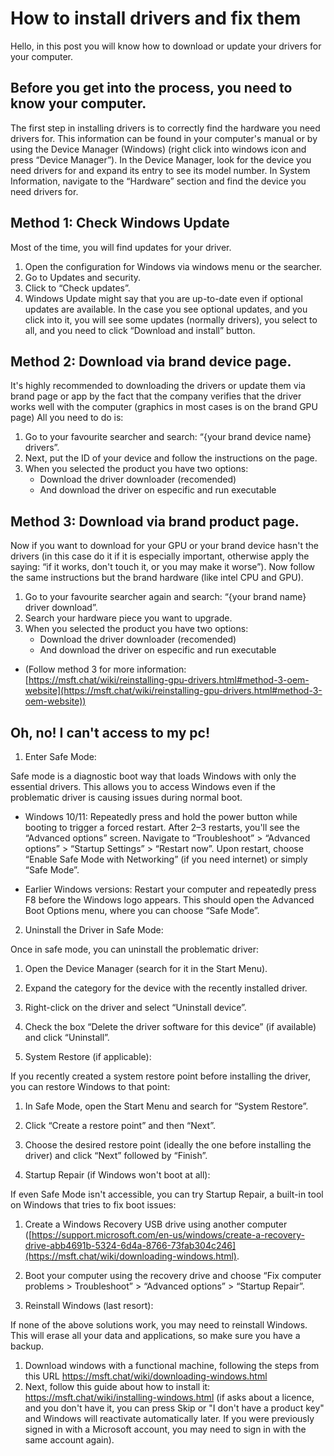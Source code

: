 # How to install drivers and fix them 
Hello, in this post you will know how to download or update your drivers for your computer.
## Before you get into the process, you need to know your computer.
The first step in installing drivers is to correctly find the hardware you need drivers for. This information can be found in your computer's manual or by using the Device Manager (Windows) (right click into windows icon and press “Device Manager”). In the Device Manager, look for the device you need drivers for and expand its entry to see its model number. In System Information, navigate to the “Hardware” section and find the device you need drivers for.

## Method 1: Check Windows Update
Most of the time, you will find updates for your driver.

 1. Open the configuration for Windows via windows menu or the searcher.
 2. Go to Updates and security.
 3. Click to “Check updates”.
 4. Windows Update might say that you are up-to-date even if optional updates are available. In the case you see optional updates, and you click into it, you will see some updates (normally drivers), you select to all, and you need to click “Download and install” button.

## Method 2: Download via brand device page.
It's highly recommended to downloading the drivers or update them via brand page or app by the fact that the company verifies that the driver works well with the computer (graphics in most cases is on the brand GPU page)
All you need to do is:

 1. Go to your favourite searcher and search: “{your brand device name} drivers”.
 2. Next, put the ID of your device and follow the instructions on the page.
 3. When you selected the product you have two options:
	- Download the driver downloader (recomended)
	- And download the driver on especific and run executable

## Method 3: Download via brand product page.
Now if you want to download for your GPU or your brand device hasn't the drivers (in this case do it if it is especially important, otherwise apply the saying: “if it works, don't touch it, or you may make it worse”).
Now follow the same instructions but the brand hardware (like intel CPU and GPU).

 1. Go to your favourite searcher again and search: “{your brand name} driver download”.
 2. Search your hardware piece you want to upgrade.
 3. When you selected the product you have two options:
	- Download the driver downloader (recomended)
	- And download the driver on especific and run executable
- (Follow method 3 for more information: [https://msft.chat/wiki/reinstalling-gpu-drivers.html#method-3-oem-website](https://msft.chat/wiki/reinstalling-gpu-drivers.html#method-3-oem-website))

## Oh, no! I can't access to my pc!

1. Enter Safe Mode:

Safe mode is a diagnostic boot way that loads Windows with only the essential drivers. This allows you to access Windows even if the problematic driver is causing issues during normal boot.

 - Windows 10/11: Repeatedly press and hold the power button while booting to trigger a forced restart. After 2–3 restarts, you'll see the “Advanced options” screen. Navigate to “Troubleshoot” > “Advanced options” > “Startup Settings” > “Restart now”. Upon restart, choose “Enable Safe Mode with Networking” (if you need internet) or simply “Safe Mode”.

 - Earlier Windows versions: Restart your computer and repeatedly press F8 before the Windows logo appears. This should open the Advanced Boot Options menu, where you can choose “Safe Mode”.

2. Uninstall the Driver in Safe Mode:

Once in safe mode, you can uninstall the problematic driver:

 1. Open the Device Manager (search for it in the Start Menu).
 2. Expand the category for the device with the recently installed driver.
 3. Right-click on the driver and select “Uninstall device”.
 4. Check the box “Delete the driver software for this device” (if available) and click “Uninstall”.

3. System Restore (if applicable):

If you recently created a system restore point before installing the driver, you can restore Windows to that point:

 1. In Safe Mode, open the Start Menu and search for “System Restore”.
 2. Click “Create a restore point” and then “Next”.
 3. Choose the desired restore point (ideally the one before installing the driver) and click “Next” followed by “Finish”.

4. Startup Repair (if Windows won't boot at all):

If even Safe Mode isn't accessible, you can try Startup Repair, a built-in tool on Windows that tries to fix boot issues:

 1. Create a Windows Recovery USB drive using another computer ([https://support.microsoft.com/en-us/windows/create-a-recovery-drive-abb4691b-5324-6d4a-8766-73fab304c246](https://msft.chat/wiki/downloading-windows.html).
 2. Boot your computer using the recovery drive and choose “Fix computer problems > Troubleshoot” > “Advanced options” > “Startup Repair”.

5. Reinstall Windows (last resort):

If none of the above solutions work, you may need to reinstall Windows. This will erase all your data and applications, so make sure you have a backup.

 1. Download windows with a functional machine, following the steps from this URL https://msft.chat/wiki/downloading-windows.html
 2. Next, follow this guide about how to install it: https://msft.chat/wiki/installing-windows.html (if asks about a licence, and you don't have it, you can press Skip or "I don't have a product key" and Windows will reactivate automatically later. If you were previously signed in with a Microsoft account, you may need to sign in with the same account again).
